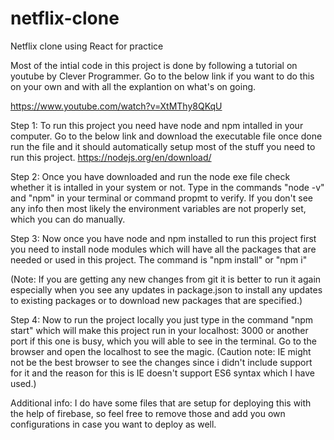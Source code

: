 # netflix-clone
Netflix clone using React for practice

Most of the intial code in this project is done by following a tutorial on youtube by Clever Programmer. Go to the below link if you want to do this on your own and with all the explantion on what's on going.

https://www.youtube.com/watch?v=XtMThy8QKqU

Step 1: To run this project you need have node and npm intalled in your computer. Go to the below link and download the executable file once done run the file and it should automatically setup most of the stuff you need to run this project.
https://nodejs.org/en/download/

Step 2: Once you have downloaded and run the node exe file check whether it is intalled in your system or not. Type in the commands "node -v" and "npm" in your terminal or command propmt to verify. If you don't see any info then most likely the environment variables are not properly set, which you can do manually.

Step 3: Now once you have node and npm installed to run this project first you need to install node modules which will have all the packages that are needed or used in this project. The command is "npm install" or "npm i"

(Note: If you are getting any new changes from git it is better to run it again especially when you see any updates in package.json to install any updates to existing packages or to download new packages that are specified.)

Step 4: Now to run the project locally you just type in the command "npm start" which will make this project run in your localhost: 3000 or another port if this one is busy, which you will able to see in the terminal. Go to the browser and open the localhost to see the magic. (Caution note: IE might not be the best browser to see the changes since i didn't include support for it and the reason for this is IE doesn't support ES6 syntax which I have used.)

Additional info: I do have some files that are setup for deploying this with the help of firebase, so feel free to remove those and add you own configurations in case you want to deploy as well.




